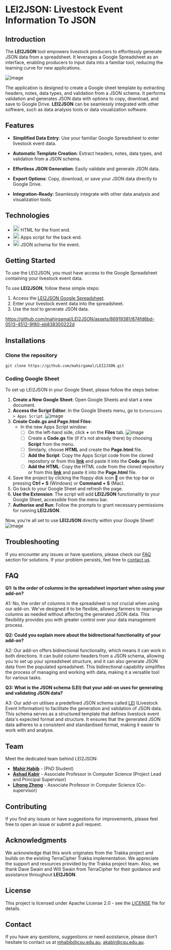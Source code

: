 
# LEI2JSON: Livestock Event Information To JSON

## Introduction

The **LEI2JSON** tool empowers livestock producers to effortlessly generate JSON data from a spreadsheet. It leverages a Google Spreadsheet as an interface, enabling producers to input data into a familiar tool, reducing the learning curve for new applications.

![image](https://github.com/mahirgamal/LEI2JSON/assets/86919381/09588795-798b-4b78-85af-09636a8a27ab)

The application is designed to create a Google sheet template by extracting headers, notes, data types, and validation from a JSON schema. It performs validation and generates JSON data with options to copy, download, and save to Google Drive. **LEI2JSON** can be seamlessly integrated with other software, such as data analysis tools or data visualization software.

## Features

- **Simplified Data Entry**: Use your familiar Google Spreadsheet to enter livestock event data.

- **Automatic Template Creation**: Extract headers, notes, data types, and validation from a JSON schema.

- **Effortless JSON Generation**: Easily validate and generate JSON data.

- **Export Options**: Copy, download, or save your JSON data directly to Google Drive.

- **Integration-Ready**: Seamlessly integrate with other data analysis and visualization tools.

## Technologies

- <img src="https://www.iconpacks.net/icons/2/free-html-icon-1467-thumb.png" alt="HTML Icon" width="20"> HTML for the front end.
- <img src="https://cdn-icons-png.flaticon.com/512/2965/2965300.png" alt="JavaScript Icon" width="20"> Apps script for the back end.
- <img src="https://w7.pngwing.com/pngs/124/578/png-transparent-json-computer-icons-jar-jar-angle-text-rectangle-thumbnail.png" alt="JSON Schema Icon" width="20"> JSON schema for the event.


## Getting Started
To use the LEI2JSON, you must have access to the Google Spreadsheet containing your livestock event data.

To use **LEI2JSON**, follow these simple steps:
1. Access the [LEI2JSON Google Spreadsheet][LEI2JSON].
2. Enter your livestock event data into the spreadsheet.
3. Use the tool to generate JSON data.

https://github.com/mahirgamal/LEI2JSON/assets/86919381/874fd6bd-0513-4512-9f80-eb838300222d

## Installations

### Clone the repository
    git clone https://github.com/mahirgamal/LEI2JSON.git

### Coding Google Sheet

To set up LEI2JSON in your Google Sheet, please follow the steps below:
1. **Create a New Google Sheet**: Open Google Sheets and start a new document.
2. **Access the Script Editor**: In the Google Sheets menu, go to `Extensions > Apps Script`.
![image](https://github.com/mahirgamal/LEI2JSON/assets/86919381/eb49db32-4220-4233-9a96-6b5999169f67)
3. **Create Code.gs and Page.html Files**:
   - In the new Apps Script window:
	 - [ ] On the left-hand side, click **$+$** on the **Files** tab.
![image](https://github.com/mahirgamal/LEI2JSON/assets/86919381/d0a284c6-669c-4d71-b47d-bb8b03771c36)
	 - [ ] Create a **Code.gs** file (if it's not already there) by choosing **Script** from the menu.
	 - [ ] Similarly, choose **HTML** and create the **Page.html** file.
	 - [ ] **Add the Script**: Copy the Apps Script code from the cloned repository or from this  **[link][JavaScript]** and paste it into the **Code.gs** file.
	 - [ ] **Add the HTML**: Copy the HTML code from the cloned repository or from this  **[link][html]** and paste it into the **Page.html** file.
4. Save the project by clicking the floppy disk icon 💾 on the top bar or pressing **Ctrl + S** (Windows) or **Command + S** (Mac).
5. Go back to your Google Sheet and refresh the page.
6. **Use the Extension**: The script will add **LEI2JSON** functionality to your Google Sheet, accessible from the menu bar.
7. **Authorise and Run**: Follow the prompts to grant necessary permissions for running **LEI2JSON**.

Now, you're all set to use **LEI2JSON** directly within your Google Sheet!
![image](https://github.com/mahirgamal/LEI2JSON/assets/86919381/4bce8c04-db0a-4797-aaf5-790c9f283fac)
## Troubleshooting
If you encounter any issues or have questions, please check our [FAQ](#FAQ) section for solutions. If your problem persists, feel free to [contact us](#Contact).

## FAQ
**Q1: Is the order of columns in the spreadsheet important when using your add-on?**

A1: No, the order of columns in the spreadsheet is not crucial when using our add-on. We've designed it to be flexible, allowing farmers to rearrange columns as needed without affecting the generated JSON data. This flexibility provides you with greater control over your data management process.

**Q2: Could you explain more about the bidirectional functionality of your add-on?**

A2: Our add-on offers bidirectional functionality, which means it can work in both directions. It can build column headers from a JSON schema, allowing you to set up your spreadsheet structure, and it can also generate JSON data from the populated spreadsheet. This bidirectional capability simplifies the process of managing and working with data, making it a versatile tool for various tasks.

**Q3: What is the JSON schema (LEI) that your add-on uses for generating and validating JSON data?**

A3: Our add-on utilises a predefined JSON schema called [LEI](https://github.com/mahirgamal/LEI-schema) (Livestock Event Information) to facilitate the generation and validation of JSON data. This schema serves as a structured template that defines livestock event data's expected format and structure. It ensures that the generated JSON data adheres to a consistent and standardised format, making it easier to work with and analyse.

## Team

Meet the dedicated team behind LEI2JSON:

- [**Mahir Habib**](https://researchoutput.csu.edu.au/en/persons/mahir-habib) - (PhD Student)
- [**Ashad Kabir**](https://researchoutput.csu.edu.au/en/persons/akabircsueduau) - Associate Professor in Computer Science (Project Lead and Principal Supervisor)
- [**Lihong Zheng**](https://researchoutput.csu.edu.au/en/persons/lzhengcsueduau) - Associate Professor in Computer Science (Co-supervisor)

## Contributing
If you find any issues or have suggestions for improvements, please feel free to open an issue or submit a pull request.

## Acknowledgments
We acknowledge that this work originates from the Trakka project and builds on the existing TerraCipher Trakka implementation. We appreciate the support and resources provided by the Trakka project team. Also, we thank Dave Swain and Will Swain from TerraCipher for their guidance and assistance throughout **LEI2JSON**.


## License
This project is licensed under Apache License 2.0 - see the [LICENSE][lic] file for details.

## Contact
If you have any questions, suggestions or need assistance, please don't hesitate to contact us at mhabib@csu.edu.au, akabir@csu.edu.au.

[//]: #
  [LEI2JSON]:  <https://docs.google.com/spreadsheets/d/1bY8gVCLbVUoGXgYd5DosBFXTjOZqGR4kK8yUstpqIBs/edit#gid=0>
  [lic]: <https://github.com/mahirgamal/LEI2JSON/blob/main/LICENSE>
  [html]: <https://github.com/mahirgamal/LEI2JSON/blob/main/src/Page.html>
  [JavaScript]: <https://github.com/mahirgamal/LEI2JSON/blob/main/src/Code.gs>
 
